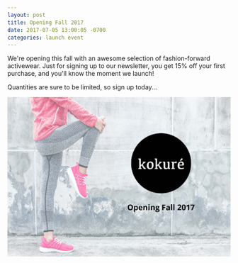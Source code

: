 ```yaml
---
layout: post
title: Opening Fall 2017
date: 2017-07-05 13:00:05 -0700
categories: launch event
---
```


We're opening this fall with an awesome selection of fashion-forward activewear. Just for signing
up to our newsletter, you get 15% off your first purchase, and you'll know the moment we
launch!

Quantities are sure to be limited, so sign up today...

<!-- <strong>#athleisure</strong> <strong>#fitspo</strong> <strong>#kokurefit</strong> -->

<div class="post-image">
  <img src="/img/openingfall2017_133517585.jpg" alt="Opening Fall 2017" />
</div>
